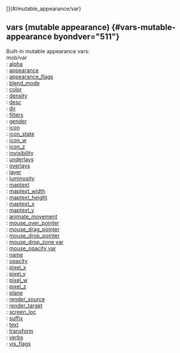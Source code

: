 []{#/mutable_appearance/var}    
## vars (mutable appearance) {#vars-mutable-appearance byondver="511"}    
Built-in mutable appearance vars:    
mob/var    
:   [alpha](/ref/atom/var/alpha/alpha.md)    
:   [appearance](/ref/atom/var/appearance/appearance.md)    
:   [appearance_flags](/ref/atom/var/appearance_flags/appearance_flags.md)    
:   [blend_mode](/ref/atom/var/blend_mode/blend_mode.md)    
:   [color](/ref/atom/var/color/color.md)    
:   [density](/ref/atom/var/density/density.md)    
:   [desc](/ref/atom/var/desc/desc.md)    
:   [dir](/ref/atom/var/dir/dir.md)    
:   [filters](/ref/atom/var/filters/filters.md)    
:   [gender](/ref/atom/var/gender/gender.md)    
:   [icon](/ref/atom/var/icon/icon.md)    
:   [icon_state](/ref/atom/var/icon_state/icon_state.md)    
:   [icon_w](/ref/atom/var/icon_w/icon_w.md)    
:   [icon_z](/ref/atom/var/icon_z/icon_z.md)    
:   [invisibility](/ref/atom/var/invisibility/invisibility.md)    
:   [underlays](/ref/atom/var/underlays/underlays.md)    
:   [overlays](/ref/atom/var/overlays/overlays.md)    
:   [layer](/ref/atom/var/layer/layer.md)    
:   [luminosity](/ref/atom/var/luminosity/luminosity.md)    
:   [maptext](/ref/atom/var/maptext/maptext.md)    
:   [maptext_width](/ref/atom/var/maptext_width/maptext_width.md)    
:   [maptext_height](/ref/atom/var/maptext_height/maptext_height.md)    
:   [maptext_x](/ref/atom/var/maptext_x/maptext_x.md)    
:   [maptext_y](/ref/atom/var/maptext_y/maptext_y.md)    
:   [animate_movement](/ref/atom/movable/var/animate_movement/animate_movement.md)    
:   [mouse_over_pointer](/ref/atom/var/mouse_over_pointer/mouse_over_pointer.md)    
:   [mouse_drag_pointer](/ref/atom/var/mouse_drag_pointer/mouse_drag_pointer.md)    
:   [mouse_drop_pointer](/ref/atom/var/mouse_drop_pointer/mouse_drop_pointer.md)    
:   [mouse_drop_zone var](/ref/atom/var/mouse_drop_zone/mouse_drop_zone.md)    
:   [mouse_opacity var](/ref/atom/var/mouse_opacity/mouse_opacity.md)    
:   [name](/ref/atom/var/name/name.md)    
:   [opacity](/ref/atom/var/opacity/opacity.md)    
:   [pixel_x](/ref/atom/var/pixel_x/pixel_x.md)    
:   [pixel_y](/ref/atom/var/pixel_y/pixel_y.md)    
:   [pixel_w](/ref/atom/var/pixel_w/pixel_w.md)    
:   [pixel_z](/ref/atom/var/pixel_z/pixel_z.md)    
:   [plane](/ref/atom/var/plane/plane.md)    
:   [render_source](/ref/atom/var/render_source/render_source.md)    
:   [render_target](/ref/atom/var/render_target/render_target.md)    
:   [screen_loc](/ref/atom/movable/var/screen_loc/screen_loc.md)    
:   [suffix](/ref/atom/var/suffix/suffix.md)    
:   [text](/ref/atom/var/text/text.md)    
:   [transform](/ref/atom/var/transform/transform.md)    
:   [verbs](/ref/atom/var/verbs/verbs.md)    
:   [vis_flags](/ref/atom/var/vis_flags/vis_flags.md)  